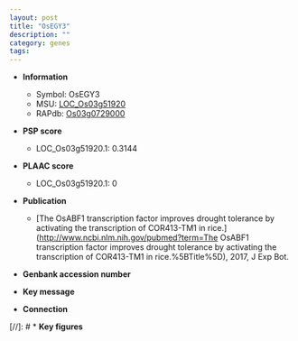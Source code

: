 ```yaml
---
layout: post
title: "OsEGY3"
description: ""
category: genes
tags: 
---
```


* **Information**  
    + Symbol: OsEGY3  
    + MSU: [LOC_Os03g51920](http://rice.plantbiology.msu.edu/cgi-bin/ORF_infopage.cgi?orf=LOC_Os03g51920)  
    + RAPdb: [Os03g0729000](http://rapdb.dna.affrc.go.jp/viewer/gbrowse_details/irgsp1?name=Os03g0729000)  

* **PSP score**  
    + LOC_Os03g51920.1: 0.3144 

* **PLAAC score**  
    + LOC_Os03g51920.1: 0 

* **Publication**  
    + [The OsABF1 transcription factor improves drought tolerance by activating the transcription of COR413-TM1 in rice.](http://www.ncbi.nlm.nih.gov/pubmed?term=The OsABF1 transcription factor improves drought tolerance by activating the transcription of COR413-TM1 in rice.%5BTitle%5D), 2017, J Exp Bot.

* **Genbank accession number**  

* **Key message**  

* **Connection**  

[//]: # * **Key figures**  


